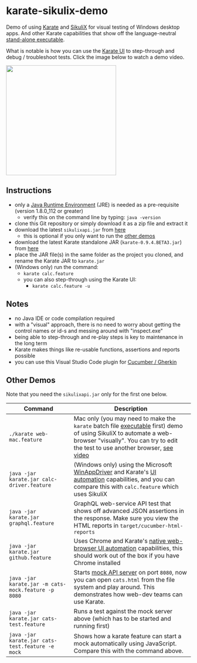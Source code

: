 # karate-sikulix-demo
Demo of using [Karate](https://github.com/intuit/karate) and [SikuliX](http://sikulix.com) for visual testing of Windows desktop apps. And other Karate capabilities that show off the language-neutral [stand-alone executable](https://github.com/intuit/karate/tree/master/karate-netty#standalone-jar).

What is notable is how you can use the [Karate UI](https://github.com/intuit/karate/wiki/Karate-UI) to step-through and debug / troubleshoot tests. Click the image below to watch a demo video.

<a href="https://twitter.com/ptrthomas/status/1139227647496445952"><img src="https://pbs.twimg.com/ext_tw_video_thumb/1139227560850575360/pu/img/n98Gzn50Wdxdg3NK.jpg" height="300" /></a>

## Instructions
* only a [Java Runtime Environment](https://www.oracle.com/technetwork/java/javase/downloads/index.html) (JRE) is needed as a pre-requisite (version 1.8.0_112 or greater)
  * verify this on the command line by typing: `java -version`
* clone this Git repository or simply download it as a zip file and extract it
* download the latest `sikulixapi.jar` from [here](https://raiman.github.io/SikuliX1/downloads.html)
  * this is optional if you only want to run the [other demos](#other-demos)
* download the latest Karate standalone JAR (`karate-0.9.4.BETA3.jar`) from [here](https://dl.bintray.com/ptrthomas/karate)
* place the JAR file(s) in the same folder as the project you cloned, and rename the Karate JAR to `karate.jar`
* (Windows only) run the command:
  * `karate calc.feature`
  * you can also step-through using the Karate UI:
    * `karate calc.feature -u`

## Notes
* no Java IDE or code compilation required
* with a "visual" approach, there is no need to worry about getting the control names or id-s and messing around with "inspect.exe"
* being able to step-through and re-play steps is key to maintenance in the long term
* Karate makes things like re-usable functions, assertions and reports possible
* you can use this Visual Studio Code plugin for [Cucumber / Gherkin](https://marketplace.visualstudio.com/items?itemName=stevejpurves.cucumber)

## Other Demos

Note that you need the `sikulixapi.jar` only for the first one below.

| Command | Description |
| ------- | ----------- |
`./karate web-mac.feature` | Mac only (you may need to make the `karate` batch file [executable](https://stackoverflow.com/a/5126052/143475) first) demo of using SikuliX to automate a web-browser "visually". You can try to edit the test to use another browser, [see video](https://twitter.com/ptrthomas/status/1140644188960112640)
`java -jar karate.jar calc-driver.feature` | (Windows only) using the Microsoft [WinAppDriver](https://github.com/Microsoft/WinAppDriver) and Karate's [UI automation](https://github.com/intuit/karate/tree/master/karate-core) capabilities, and you can compare this with `calc.feature` which uses SikuliX
`java -jar karate.jar graphql.feature` | GraphQL web-service API test that shows off advanced JSON assertions in the response. Make sure you view the HTML reports in `target/cucumber-html-reports`
`java -jar karate.jar github.feature` | Uses Chrome and Karate's [native web-browser UI automation](https://github.com/intuit/karate/tree/master/karate-core) capabilities, this should work out of the box if you have Chrome installed
`java -jar karate.jar -m cats-mock.feature -p 8080` | Starts [mock API server](https://github.com/intuit/karate/tree/master/karate-netty#mock-server) on port `8080`, now you can open `cats.html` from the file system and play around. This demonstrates how web-dev teams can use Karate.
`java -jar karate.jar cats-test.feature` | Runs a test against the mock server above (which has to be started and running first)
`java -jar karate.jar cats-test.feature -e mock` | Shows how a karate feature can start a mock automatically using JavaScript. Compare this with the command above. |


